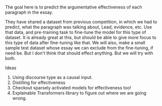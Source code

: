 The goal here is to predict the argumentative effectiveness of each paragraph in the essay.

They have shared a dataset from previous competition, in which we had to predict, what the paragraph was talking about, Lead, evidence, etc. Use that data, and pre-training task to fine-tune the model for this type of dataset. It is already great at this, but should be able to give more focus to this type of data after fine-tuning like that. We will also, make a small sample test dataset whose essay we can exclude from the fine-tuning, if need be. But I don't think that should effect anything. But we will try with both. 

Ideas
1. Using discourse type as a causal input. 
2. Distilling for effectiveness
3. Checkout sparsely activated models for effectiveness too!
4. Explainable Transformers library to figure out where we are going wrong.
